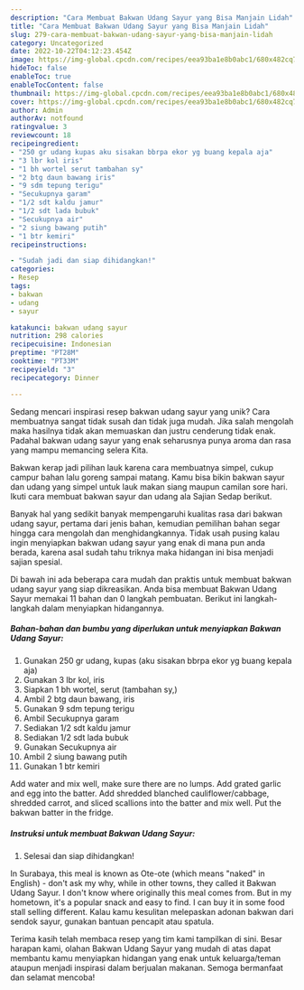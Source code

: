 ```yaml
---
description: "Cara Membuat Bakwan Udang Sayur yang Bisa Manjain Lidah"
title: "Cara Membuat Bakwan Udang Sayur yang Bisa Manjain Lidah"
slug: 279-cara-membuat-bakwan-udang-sayur-yang-bisa-manjain-lidah
category: Uncategorized
date: 2022-10-22T04:12:23.454Z
image: https://img-global.cpcdn.com/recipes/eea93ba1e8b0abc1/680x482cq70/bakwan-udang-sayur-foto-resep-utama.jpg
hideToc: false
enableToc: true
enableTocContent: false
thumbnail: https://img-global.cpcdn.com/recipes/eea93ba1e8b0abc1/680x482cq70/bakwan-udang-sayur-foto-resep-utama.jpg
cover: https://img-global.cpcdn.com/recipes/eea93ba1e8b0abc1/680x482cq70/bakwan-udang-sayur-foto-resep-utama.jpg
author: Admin
authorAv: notfound
ratingvalue: 3
reviewcount: 18
recipeingredient:
- "250 gr udang kupas aku sisakan bbrpa ekor yg buang kepala aja"
- "3 lbr kol iris"
- "1 bh wortel serut tambahan sy"
- "2 btg daun bawang iris"
- "9 sdm tepung terigu"
- "Secukupnya garam"
- "1/2 sdt kaldu jamur"
- "1/2 sdt lada bubuk"
- "Secukupnya air"
- "2 siung bawang putih"
- "1 btr kemiri"
recipeinstructions:

- "Sudah jadi dan siap dihidangkan!"
categories:
- Resep
tags:
- bakwan
- udang
- sayur

katakunci: bakwan udang sayur 
nutrition: 298 calories
recipecuisine: Indonesian
preptime: "PT28M"
cooktime: "PT33M"
recipeyield: "3"
recipecategory: Dinner

---
```





Sedang mencari inspirasi resep bakwan udang sayur yang unik? Cara membuatnya sangat tidak susah dan tidak juga mudah. Jika salah mengolah maka hasilnya tidak akan memuaskan dan justru cenderung tidak enak. Padahal bakwan udang sayur yang enak seharusnya punya aroma dan rasa yang mampu memancing selera Kita.





Bakwan kerap jadi pilihan lauk karena cara membuatnya simpel, cukup campur bahan lalu goreng sampai matang. Kamu bisa bikin bakwan sayur dan udang yang simpel untuk lauk makan siang maupun camilan sore hari. Ikuti cara membuat bakwan sayur dan udang ala Sajian Sedap berikut.

Banyak hal yang sedikit banyak mempengaruhi kualitas rasa dari bakwan udang sayur, pertama dari jenis bahan, kemudian pemilihan bahan segar hingga cara mengolah dan menghidangkannya. Tidak usah pusing kalau ingin menyiapkan bakwan udang sayur yang enak di mana pun anda berada, karena asal sudah tahu triknya maka hidangan ini bisa menjadi sajian spesial.






Di bawah ini ada beberapa cara mudah dan praktis untuk membuat bakwan udang sayur yang siap dikreasikan. Anda bisa membuat Bakwan Udang Sayur memakai 11 bahan dan 0 langkah pembuatan. Berikut ini langkah-langkah dalam menyiapkan hidangannya.

<!--inarticleads1-->

##### Bahan-bahan dan bumbu yang diperlukan untuk menyiapkan Bakwan Udang Sayur:

1. Gunakan 250 gr udang, kupas (aku sisakan bbrpa ekor yg buang kepala aja)
1. Gunakan 3 lbr kol, iris
1. Siapkan 1 bh wortel, serut (tambahan sy,)
1. Ambil 2 btg daun bawang, iris
1. Gunakan 9 sdm tepung terigu
1. Ambil Secukupnya garam
1. Sediakan 1/2 sdt kaldu jamur
1. Sediakan 1/2 sdt lada bubuk
1. Gunakan Secukupnya air
1. Ambil 2 siung bawang putih
1. Gunakan 1 btr kemiri


Add water and mix well, make sure there are no lumps. Add grated garlic and egg into the batter. Add shredded blanched cauliflower/cabbage, shredded carrot, and sliced scallions into the batter and mix well. Put the bakwan batter in the fridge. 

<!--inarticleads2-->

##### Instruksi untuk membuat Bakwan Udang Sayur:


1. Selesai dan siap dihidangkan!

In Surabaya, this meal is known as Ote-ote (which means &#34;naked&#34; in English) - don&#39;t ask my why, while in other towns, they called it Bakwan Udang Sayur. I don&#39;t know where originally this meal comes from. But in my hometown, it&#39;s a popular snack and easy to find. I can buy it in some food stall selling different. Kalau kamu kesulitan melepaskan adonan bakwan dari sendok sayur, gunakan bantuan pencapit atau spatula. 

Terima kasih telah membaca resep yang tim kami tampilkan di sini. Besar harapan kami, olahan Bakwan Udang Sayur yang mudah di atas dapat membantu kamu menyiapkan hidangan yang enak untuk keluarga/teman ataupun menjadi inspirasi dalam berjualan makanan. Semoga bermanfaat dan selamat mencoba!
